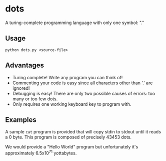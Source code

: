 # dots
A turing-complete programming language with only one symbol: "."

## Usage

`python dots.py <source-file>`

## Advantages

- Turing complete! Write any program you can think of!
- Commenting your code is easy since all characters other than '.' are ignored!
- Debugging is easy! There are only two possible causes of errors: too many or too few dots.
- Only requires one working keyboard key to program with.

## Examples

A sample `cat` program is provided that will copy stdin to stdout until it reads a 0 byte. This program is composed of precisely 43453 dots.

We would provide a "Hello World" program but unfortunately it's approximately 6.5x10<sup>71</sup> yottabytes.
